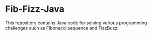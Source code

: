 # Fib-Fizz-Java
This repository contains Java code for solving various programming challenges such as Fibonacci sequence and FizzBuzz.
